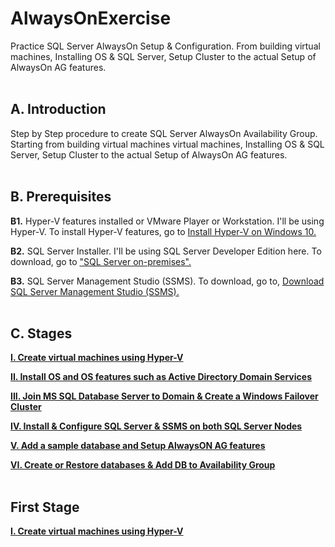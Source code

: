 # AlwaysOnExercise
Practice SQL Server AlwaysOn Setup &amp; Configuration. From building virtual machines, Installing  OS & SQL Server, Setup Cluster to the actual Setup of AlwaysOn AG features.
<br/>
<br/>

**A. Introduction**
------------------------------------------------------------------------------------------------------------------------------------
Step by Step procedure to create SQL Server AlwaysOn Availability Group. Starting from building virtual machines virtual machines, Installing  OS & SQL Server, Setup Cluster to the actual Setup of AlwaysOn AG features.
<br/>
<br/>

**B. Prerequisites**
------------------------------------------------------------------------------------------------------------------------------------
**B1.** Hyper-V features installed or VMware Player or Workstation. I'll be using Hyper-V. To install Hyper-V features, go to [Install Hyper-V on Windows 10.](https://docs.microsoft.com/en-us/virtualization/hyper-v-on-windows/quick-start/enable-hyper-v)
<br/>

**B2.** SQL Server Installer. I'll be using SQL Server Developer Edition here. To download, go to ["SQL Server on-premises".](https://www.microsoft.com/en-us/sql-server/sql-server-downloads)
<br/>

**B3.** SQL Server Management Studio (SSMS). To download, go to, [Download SQL Server Management Studio (SSMS).](https://docs.microsoft.com/en-us/sql/ssms/download-sql-server-management-studio-ssms?view=sql-server-ver16)
<br/>
<br/>

**C. Stages**
------------------------------------------------------------------------------------------------------------------------------------
[**I. Create virtual machines using Hyper-V**](https://github.com/fortehub/AlwaysOnPractice/blob/c7a4065279e3cb53f55ff35e9316e5ee341e1d5a/I.%20Create%20virtual%20machines%20using%20Hyper-V.md)
<br/>

[**II. Install OS and OS features such as Active Directory Domain Services**](https://github.com/fortehub/AlwaysOnPractice/blob/5861528fd1fb75867866bb79b4f6ef80cce91921/II.%20Install%20OS%20and%20OS%20features%20such%20as%20Active%20Directory%20Domain%20Services,%20and%20so%20on.md)
<br/>

[**III. Join MS SQL Database Server to Domain & Create a Windows Failover Cluster**](https://github.com/fortehub/AlwaysOnPractice/blob/317c69b5cb15e205538b469f847784d8688564db/III.%20Join%20MS%20SQL%20Database%20Server%20to%20Domain%20&%20Create%20a%20Windows%20Failover%20Cluster.md)
<br/>

[**IV. Install & Configure SQL Server & SSMS on both SQL Server Nodes**](https://github.com/fortehub/AlwaysOnPractice/blob/e77e7461f693bedf89bc4c02019e6ef2189619e6/IV.%20Install%20&%20Configure%20SQL%20Server%20&%20SSMS%20on%20virtual%20Machines.md)
<br/>

[**V. Add a sample database and Setup AlwaysON AG features**](https://github.com/fortehub/AlwaysOnPractice/blob/4d90dfb19c9065f21aee545c1e6741547b82394b/https:/github.com/fortehub/V.%20Add%20a%20sample%20database%20and%20Setup%20AlwaysON%20AG%20features.md)
<br/>

[**VI. Create or Restore databases & Add DB to Availability Group**](https://github.com/fortehub/AlwaysOnExercise/blob/65422a312329da788816ad6ef1fe9c24412fe213/VI.%20Create%20or%20Restore%20databases%20&%20Add%20DB%20to%20Availability%20Group.md)
<br/>
<br/>

**First Stage**
------------------------------------------------------------------------------------------------------------------------------------
[**I. Create virtual machines using Hyper-V**](https://github.com/fortehub/AlwaysOnPractice/blob/c7a4065279e3cb53f55ff35e9316e5ee341e1d5a/I.%20Create%20virtual%20machines%20using%20Hyper-V.md)


